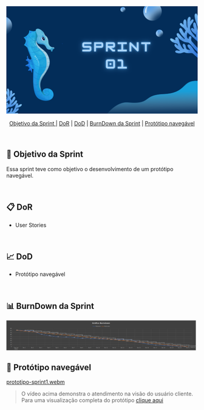 <img src="documents/img/sprint1/apresentacaoSprint1.png">

<br>

<p align="center">
  <a href="#objetivo">Objetivo da Sprint </a>  |
  <a href="#dor">DoR</a> |
  <a href="#dod">DoD</a> |
  <a href="#burndown">BurnDown da Sprint</a> |
  <a href="#prototipo">Protótipo navegável</a>
</p>

</br>

<span id="objetivo">
  
## 🎯 Objetivo da Sprint
Essa sprint teve como objetivo o desenvolvimento de um protótipo navegável.

<br>

<span id="dor">

## 📋 DoR
- User Stories

<br>

<span id="dod">

## 📈 DoD
- Protótipo navegável

<br>

<span id="burndown">

## 📊 BurnDown da Sprint
<img src="documents/img/sprint1/burndown-sprint1.png">

<br>

<span id="prototipo">

## 🎥 Protótipo navegável
[prototipo-sprint1.webm](https://github.com/CoddingWarriors/Api_CoddingWarriors/assets/113473466/82066a6f-111f-474d-adf4-79ccf87bc3f9)


> O vídeo acima demonstra o atendimento na visão do usuário cliente. Para uma visualização completa do protótipo [clique aqui](https://www.figma.com/proto/H1UFQBlcQEzk4LInxteXoA/API-2024%2F1?type=design&node-id=155-335&t=usI0nsdHk8zismbg-0&scaling=scale-down&page-id=0%3A1&starting-point-node-id=119%3A449&show-proto-sidebar=1)
